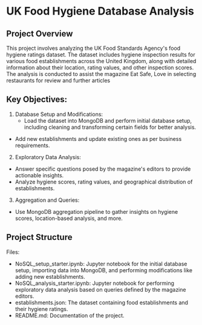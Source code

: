 # UK Food Hygiene Database Analysis

## Project Overview
This project involves analyzing the UK Food Standards Agency's food hygiene ratings dataset. The
dataset includes hygiene inspection results for various food establishments across the United
Kingdom, along with detailed information about their location, rating values, and other inspection
scores. The analysis is conducted to assist the magazine Eat Safe, Love in selecting restaurants for
review and further articles

## Key Objectives:
1. Database Setup and Modifications:
   - Load the dataset into MongoDB and perform initial database setup, including cleaning and
transforming certain fields for better analysis.
  - Add new establishments and update existing ones as per business requirements.
2. Exploratory Data Analysis:
  - Answer specific questions posed by the magazine's editors to provide actionable insights.
  - Analyze hygiene scores, rating values, and geographical distribution of establishments.
3. Aggregation and Queries:
  - Use MongoDB aggregation pipeline to gather insights on hygiene scores, location-based
analysis, and more.

## Project Structure
Files:
  - NoSQL_setup_starter.ipynb: Jupyter notebook for the initial database setup, importing data into
MongoDB, and performing modifications like adding new establishments.
  - NoSQL_analysis_starter.ipynb: Jupyter notebook for performing exploratory data analysis based
on queries defined by the magazine editors.
  - establishments.json: The dataset containing food establishments and their hygiene ratings.
  - README.md: Documentation of the project.
